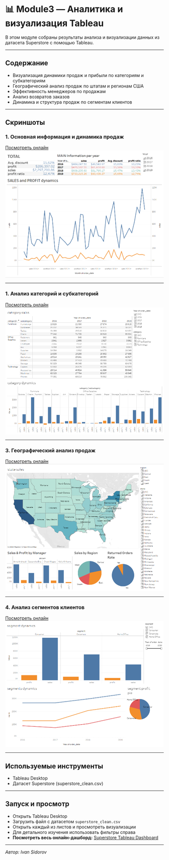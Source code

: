 # 📊 Module3 — Аналитика и визуализация Tableau

В этом модуле собраны результаты анализа и визуализации данных из датасета Superstore с помощью Tableau.

---

## Содержание

- Визуализация динамики продаж и прибыли по категориям и субкатегориям
- Географический анализ продаж по штатам и регионам США
- Эффективность менеджеров по продажам
- Анализ возвратов заказов
- Динамика и структура продаж по сегментам клиентов

---

## Скриншоты

### 1. Основная информация и динамика продаж  
[Посмотреть онлайн](https://public.tableau.com/views/superstoreDB_examlpe_Ivan_S/mainDB)  
![main_DB](main_DB.png)

---
### 1. Анализ категорий и субкатегорий  
[Посмотреть онлайн](https://public.tableau.com/views/superstoreDB_examlpe_Ivan_S/categoryDB)  
![category_DB](category_DB.png)

---

### 3. Географический анализ продаж  
[Посмотреть онлайн](https://public.tableau.com/views/superstoreDB_examlpe_Ivan_S/regionnDB)  
![regionn_DB](regionn_db.png)

---

### 4. Анализ сегментов клиентов  
[Посмотреть онлайн](https://public.tableau.com/views/superstoreDB_examlpe_Ivan_S/segmentDB)  
![segment_DB](segment_DB.png)

---

## Используемые инструменты

- Tableau Desktop
- Датасет Superstore (superstore_clean.csv)

---

## Запуск и просмотр

- Открыть Tableau Desktop
- Загрузить файл с датасетом `superstore_clean.csv`
- Открыть каждый из листов и просмотреть визуализации
- Для детального изучения использовать фильтры справа
- **Посмотреть весь онлайн-дашборд:** [Superstore Tableau Dashboard](https://public.tableau.com/authoring/superstoreDB_examlpe_Ivan_S)

---

*Автор: Ivan Sidorov*
